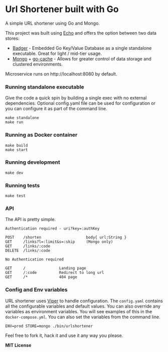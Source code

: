 # Url Shortener built with Go

A simple URL shortener using Go and Mongo.

This project was built using [Echo](https://echo.labstack.com/) and offers the option between two data stores:

* [Badger](https://github.com/dgraph-io/badger) - Embedded Go Key/Value Database as a single standalone executable. Great for light / mid-tier usage.
* [Mongo](https://github.com/mongodb/mongo-go-driver) + [go-cache](github.com/patrickmn/go-cache) - Allows for greater control of data storage and clustered environments. 

Microservice runs on http://localhost:8080 by default.

### Running standalone executable

Give the code a quick spin by building a single exec with no external dependencies. Optional config.yaml file can be used for configuration or you can configure it as part of the command line.

```
make standalone
make run
```

### Running as Docker container

```
make build
make start
```

### Running development

```
make dev
```

### Running tests

```
make test
```

### API

The API is pretty simple.

```
Authentication required - uri?key=:authKey

POST    /shorten                    body{ url:String }
GET     /links?l=:limit&s=:skip     (Mongo only)
GET     /links/:code
DELETE  /links/:code

No Authentication required

GET     /               Landing page
GET     /:code          Redirect to long url
GET     /*              404 page
```

### Config and Env variables

URL shortener uses [Viper](https://github.com/spf13/viper) to handle configuration. The `config.yaml` contains all the 
configurable variables and default values. You can also override any variables as environment variables. You will see examples of this
in the `docker-compose.yml`. You can also set the variables from the command line.

```
ENV=prod STORE=mongo ./bin/urlshortener
```

Feel free to fork it, hack it and use it any way you please.

**MIT License**